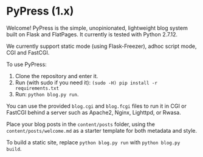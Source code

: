 PyPress (1.x)
=============

Welcome! PyPress is the simple, unopinionated, lightweight blog system built on Flask and FlatPages. It currently is tested with Python 2.7.12.

We currently support static mode (using Flask-Freezer), adhoc script mode, CGI and FastCGI.

To use PyPress:

1. Clone the repository and enter it.
2. Run (with sudo if you need it): `(sudo -H) pip install -r requirements.txt`
3. Run: `python blog.py run`.

You can use the provided `blog.cgi` and `blog.fcgi` files to run it in CGI or FastCGI behind a server such as Apache2, Nginx, Lighttpd, or Rwasa.

Place your blog posts in the `content/posts` folder, using the `content/posts/welcome.md` as a starter template for both metadata and style.

To build a static site, replace `python blog.py run` with `python blog.py build`.